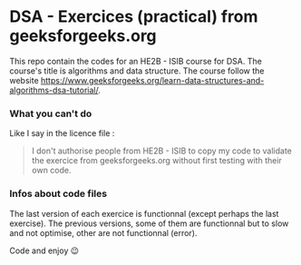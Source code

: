 # DSA - Exercices (practical) from geeksforgeeks.org
This repo contain the codes for an HE2B - ISIB course for DSA. The course's title is algorithms and data structure.
The course follow the website https://www.geeksforgeeks.org/learn-data-structures-and-algorithms-dsa-tutorial/.

### What you can't do
Like I say in the licence file :
> I don't authorise people from HE2B - ISIB to copy my code to validate the exercice from geeksforgeeks.org without first testing with their own code.

### Infos about code files
The last version of each exercice is functionnal (except perhaps the last exercise).
The previous versions, some of them are functionnal but to slow and not optimise, other are not functionnal (error).

Code and enjoy 😉
